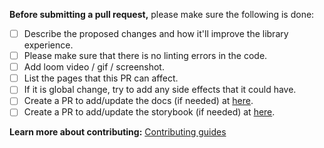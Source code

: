 
**Before submitting a pull request,** please make sure the following is done:

- [ ] Describe the proposed changes and how it'll improve the library experience.
- [ ] Please make sure that there is no linting errors in the code.
- [ ] Add loom video / gif / screenshot.
- [ ] List the pages that this PR can affect.
- [ ] If it is global change, try to add any side effects that it could have.
- [ ] Create a PR to add/update the docs (if needed) at [here](https://github.com/appbaseio/Docs).
- [ ] Create a PR to add/update the storybook (if needed) at [here](https://github.com/appbaseio/playground).

**Learn more about contributing:** [Contributing guides](https://github.com/appbaseio/reactivesearch/blob/next/.github/CONTRIBUTING.md)
